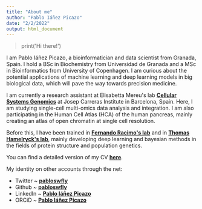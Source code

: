 ```yaml
---
title: "About me"
author: "Pablo Iáñez Picazo"
date: "2/2/2022"
output: html_document
---
```


> print('Hi there!')

I am Pablo Iáñez Picazo, a bioinformatician and data scientist from Granada, Spain. I hold a BSc in Biochemistry from Universidad de Granada and a MSc in Bioinformatics from University of Copenhagen. I am curious about the potential applications of machine learning and deep learning models in big biological data, which will pave the way towards precision medicine.

I am currently a research assistant at Elisabetta Mereu's lab [**Cellular Systems Genomics**](https://www.carrerasresearch.org/en/cellular-systems-genomics_169432) at Josep Carreras Institute in Barcelona, Spain. Here, I am studying single-cell multi-omics data analysis and integration. I am also participating in the Human
Cell Atlas (HCA) of the human pancreas, mainly creating an atlas of open chromatin
at single cell resolution.

Before this, I have been trained in [**Fernando Racimo's lab**](https://sites.google.com/site/fernandoracimo/) and in [**Thomas Hamelryck's lab**](https://dsin.ku.dk/key_researchers/thomas_hamelryck/), mainly developing deep learning and bayesian methods in the fields of protein structure and population genetics.

You can find a detailed version of my CV [**here**](/cv).

My identity on other accounts through the net:
- Twitter ~ [**pabloswfly**](https://twitter.com/pabloswfly)
- Github ~ [**pabloswfly**](https://github.com/pabloswfly)
- LinkedIn ~ [**Pablo Iáñez Picazo**](https://www.linkedin.com/in/pabswfly/)
- ORCiD ~ [**Pablo Iáñez Picazo**](https://orcid.org/my-orcid?orcid=0000-0001-7174-3264)
